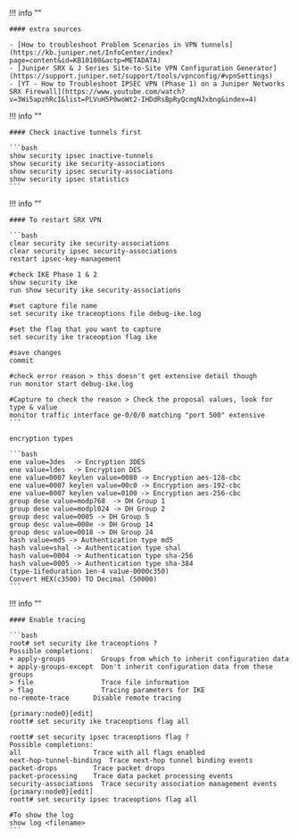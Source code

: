 !!! info ""

    #### extra sources

    - [How to troubleshoot Problem Scenarios in VPN tunnels](https://kb.juniper.net/InfoCenter/index?page=content&id=KB10100&actp=METADATA)
    - [Juniper SRX & J Series Site-to-Site VPN Configuration Generator](https://support.juniper.net/support/tools/vpnconfig/#vpnSettings)
    - [YT - How to Troubleshoot IPSEC VPN (Phase 1) on a Juniper Networks SRX Firewall](https://www.youtube.com/watch?v=3Wi5apzhRcI&list=PLVuH5P0woWt2-IHDdRsBpRyQcmgNJxbng&index=4)

!!! info ""

    #### Check inactive tunnels first

    ```bash
    show security ipsec inactive-tunnels
    show security ike security-associations
    show security ipsec security-associations
    show security ipsec statistics
    ```

!!! info ""

    #### To restart SRX VPN
    
    ```bash
    clear security ike security-associations
    clear security ipsec security-associations
    restart ipsec-key-management

    #check IKE Phase 1 & 2
    show security ike
    run show security ike security-associations

    #set capture file name
    set security ike traceoptions file debug-ike.log

    #set the flag that you want to capture
    set security ike traceoption flag ike

    #save changes
    commit
    
    #check error reason > this doesn't get extensive detail though
    run monitor start debug-ike.log

    #Capture to check the reason > Check the proposal values, look for type & value
    monitor traffic interface ge-0/0/0 matching "port 500" extensive
    ```

    encryption types

    ```bash
    ene value=3des	-> Encryption 3DES
    ene value=ldes	-> Encryption DES
    ene value=0007 keylen value=0080 -> Encryption aes-128-cbc 
    ene value=0007 keylen value=00c0 -> Encryption aes-192-cbc
    ene value=0007 keylen value=0100 -> Encryption aes-256-cbc
    group dese value=modp768  -> DH Group 1
    group dese value=modpl024 -> DH Group 2 
    group desc value=0005 -> DH Group 5 
    group desc value=000e -> DH Group 14
    group desc value=0018 -> DH Group 24
    hash value=md5 -> Authentication type md5
    hash value=shal -> Authentication type shal
    hash value=0004 -> Authentication type sha-256
    hash value=0005 -> Authentication type sha-384
    (type-1ifeduration 1en-4 va1ue-0000c350)
    Convert HEX(c3500) TO Decimal (50000)
    ```

!!! info ""

    #### Enable tracing

    ```bash
    root# set security ike traceoptions ?
    Possible completions:
    + apply-groups         Groups from which to inherit configuration data
    + apply-groups-except  Don't inherit configuration data from these groups
    > file                 Trace file information
    > flag                 Tracing parameters for IKE
    no-remote-trace      Disable remote tracing
    
    {primary:node0}[edit]
    roott# set security ike traceoptions flag all  

    roott# set security ipsec traceoptions flag ?
    Possible completions:
    all                  Trace with all flags enabled
    next-hop-tunnel-binding  Trace next-hop tunnel binding events
    packet-drops         Trace packet drops
    packet-processing    Trace data packet processing events
    security-associations  Trace security association management events
    {primary:node0}[edit]
    roott# set security ipsec traceoptions flag all

    #To show the log
    show log <filename>
    ```

